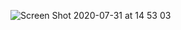 ![Screen Shot 2020-07-31 at 14 53 03](https://user-images.githubusercontent.com/30422190/89062935-b288d880-d33d-11ea-981a-180e67581e1d.png)
